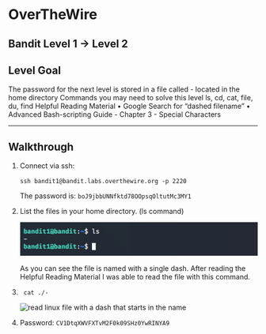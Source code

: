 # OverTheWire
## Bandit Level 1 → Level 2

## Level Goal
The password for the next level is stored in a file called - located in the home directory
Commands you may need to solve this level
ls, cd, cat, file, du, find
Helpful Reading Material
    • Google Search for “dashed filename” 
    • Advanced Bash-scripting Guide - Chapter 3 - Special Characters 

----------------------------------------------------------------------------------------------------------------------------
## Walkthrough

1. Connect via ssh: 
	```
	ssh bandit1@bandit.labs.overthewire.org -p 2220
	```
	The password is: `boJ9jbbUNNfktd78OOpsqOltutMc3MY1`

1. List the files in your home directory. (ls command)

	![list files in home dir](images/level1to2.listing.files.with.dashes.inlinux.bandit1.png)

	As you can see the file is named with a single dash. After reading the Helpful Reading Material I was able to read the file with this command. 

1. ` cat ./-`

	![read linux file with a dash that starts in the name](images/level1to2.reading.dashed.file.names.inlinux.bandit1.png)

1. Password: `CV1DtqXWVFXTvM2F0k09SHz0YwRINYA9`
